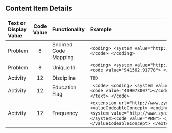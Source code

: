 ## Content Item Details

| Text or Display Value   | Code Value    |   Functionality|   Example|
| :---------------- | :-----------: | :---------- | :---------- |
|Problem|8|Snomed Code Mapping|``` <coding> <system value="http://snomed.info/sct"></system> <code value="370388006"> </code> </coding> ```|
|Problem|8|Unique Id| ``` <coding> <system value="http://www.zynxhealth.com/codings/problems"> </system><code value="941562.91778"> </code> </coding> ```|
|Activity|12|Discipline| ``` TBD  ``` |
|Activity|12|Education Flag|```  <code> <coding> <system value="http://snomed.info/sct"></system> <code value="409073007"></code> </coding> <text value="Education (procedure)"> </text> </code>  ```|
|Activity|12|Frequency| ``` <extension url="http://www.zynxhealth.com/fhir/StructureDefinition/frequency"> <valueCodeableConcept> <coding> <system value="http://www.zynxhealth.com/fhir/StructureDefinition/frequency/code"> </system><code value="PRN"> </code></coding><text value="PRN - as needed"> </text></valueCodeableConcept> </extension> ``` |
